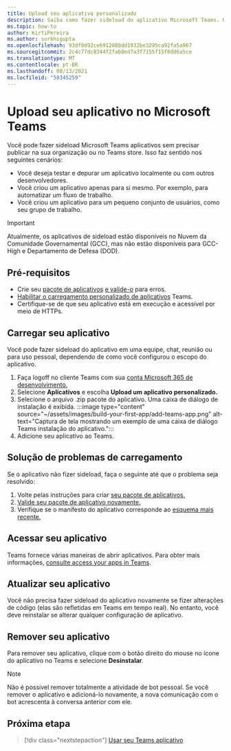 ```yaml
---
title: Upload seu aplicativo personalizado
description: Saiba como fazer sideload do aplicativo Microsoft Teams. O sideload é comum ao testar e depurar um aplicativo durante o desenvolvimento.
ms.topic: how-to
author: KirtiPereira
ms.author: surbhigupta
ms.openlocfilehash: 93df0d92ce6912888dd1932be3295ca92fa5a967
ms.sourcegitcommit: 2c4c77dc8344f2fab8ed7a3f7155f15f0dd6a5ce
ms.translationtype: MT
ms.contentlocale: pt-BR
ms.lasthandoff: 08/13/2021
ms.locfileid: "58345259"
---
```

# <a name="upload-your-app-in-microsoft-teams"></a>Upload seu aplicativo no Microsoft Teams

Você pode fazer sideload Microsoft Teams aplicativos sem precisar publicar na sua organização ou no Teams store. Isso faz sentido nos seguintes cenários:

* Você deseja testar e depurar um aplicativo localmente ou com outros desenvolvedores.
* Você criou um aplicativo apenas para si mesmo. Por exemplo, para automatizar um fluxo de trabalho.
* Você criou um aplicativo para um pequeno conjunto de usuários, como seu grupo de trabalho.

> [!IMPORTANT]
> Atualmente, os aplicativos de sideload estão disponíveis no Nuvem da Comunidade Governamental (GCC), mas não estão disponíveis para GCC-High e Departamento de Defesa (DOD).

## <a name="prerequisites"></a>Pré-requisitos

* Crie seu [pacote de aplicativos](~/concepts/build-and-test/apps-package.md) [e valide-o](https://dev.teams.microsoft.com/appvalidation.html) para erros.
* [Habilitar o carregamento personalizado de aplicativos](~/concepts/build-and-test/prepare-your-o365-tenant.md#enable-custom-teams-apps-and-turn-on-custom-app-uploading) Teams.
* Certifique-se de que seu aplicativo está em execução e acessível por meio de HTTPs.

## <a name="upload-your-app"></a>Carregar seu aplicativo

Você pode fazer sideload do aplicativo em uma equipe, chat, reunião ou para uso pessoal, dependendo de como você configurou o escopo do aplicativo.

1. Faça logoff no cliente Teams com sua [conta Microsoft 365 de desenvolvimento.](~/build-your-first-app/build-and-run.md#prerequisites)
1. Selecione **Aplicativos** e escolha **Upload um aplicativo personalizado.**
1. Selecione o arquivo .zip pacote do aplicativo. Uma caixa de diálogo de instalação é exibida.
:::image type="content" source="~/assets/images/build-your-first-app/add-teams-app.png" alt-text="Captura de tela mostrando um exemplo de uma caixa de diálogo Teams instalação do aplicativo.":::
1. Adicione seu aplicativo ao Teams.

## <a name="troubleshoot-upload-issues"></a>Solução de problemas de carregamento

Se o aplicativo não fizer sideload, faça o seguinte até que o problema seja resolvido:

1. Volte pelas instruções para criar [seu pacote de aplicativos.](../../concepts/build-and-test/apps-package.md)
1. [Valide seu pacote de aplicativo novamente.](https://dev.teams.microsoft.com/appvalidation.html)
1. Verifique se o manifesto do aplicativo corresponde ao [esquema mais recente.](../../resources/schema/manifest-schema.md)

## <a name="access-your-app"></a>Acessar seu aplicativo

Teams fornece várias maneiras de abrir aplicativos. Para obter mais informações, [consulte access your apps in Teams](https://support.microsoft.com/office/access-your-apps-in-teams-0758cb09-9e85-40e7-a974-51df7734646a).

## <a name="update-your-app"></a>Atualizar seu aplicativo

Você não precisa fazer sideload do aplicativo novamente se fizer alterações de código (elas são refletidas em Teams em tempo real). No entanto, você deve reinstalar se alterar qualquer configuração de aplicativo.

## <a name="remove-your-app"></a>Remover seu aplicativo

Para remover seu aplicativo, clique com o botão direito do mouse no ícone do aplicativo no Teams e selecione **Desinstalar**.

> [!NOTE]
> Não é possível remover totalmente a atividade de bot pessoal. Se você remover o aplicativo e adicioná-lo novamente, a nova comunicação com o bot acrescenta à conversa anterior com ele.

## <a name="next-step"></a>Próxima etapa

> [!div class="nextstepaction"]
> [Usar seu Teams aplicativo](https://support.microsoft.com/office/apps-and-services-cc1fba57-9900-4634-8306-2360a40c665b?ui=en-us&rs=en-us&ad=us)
